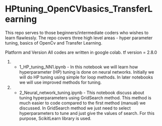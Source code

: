# HPtuning_OpenCVbasics_TransferLearning

This repo serves to those beginners/intermediate coders who wishes to learn flawlessly.
The repo covers three high level areas - hyper parameter tuning, basics of OpenCv and Transfer Learning.

Platform and Version
All codes are written in google colab.
tf version = 2.8.0

1) - 1_HP_tuning_NN1.ipynb - In this notebook we will learn how hyperparameter (HP) tuning is done on neural networks.
Initially we will do HP tuning using simple for loop methods.
In later notebooks we will use improved methods for tuning.

2) - 2_Neural_network_tuning.ipynb - This notebook discuss about tuning hyperparameters using GridSearch method.
   This method is much easier to code compared to the first method (manual) we discussed. In GridSearch method we 
   just need to select hyperparameters to tune and just give the values of search. For this purpose, ScikitLearn 
   library is used.
